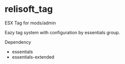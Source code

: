 # relisoft_tag
ESX Tag for mods/admin


Eazy tag system with configuration by essentials group.

Dependency
- essentials
- essentials-extended
